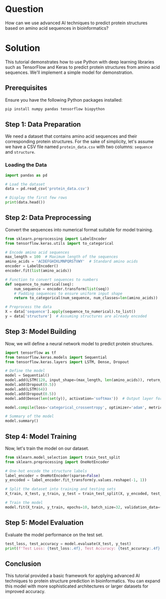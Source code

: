 # Question

How can we use advanced AI techniques to predict protein structures based on amino acid sequences in bioinformatics?

# Solution

This tutorial demonstrates how to use Python with deep learning libraries such as TensorFlow and Keras to predict protein structures from amino acid sequences. We'll implement a simple model for demonstration.

## Prerequisites

Ensure you have the following Python packages installed:

```bash
pip install numpy pandas tensorflow biopython
```

## Step 1: Data Preparation

We need a dataset that contains amino acid sequences and their corresponding protein structures. For the sake of simplicity, let's assume we have a CSV file named `protein_data.csv` with two columns: `sequence` and `structure`.

### Loading the Data

```python
import pandas as pd

# Load the dataset
data = pd.read_csv('protein_data.csv')

# Display the first few rows
print(data.head())
```

## Step 2: Data Preprocessing

Convert the sequences into numerical format suitable for model training.

```python
from sklearn.preprocessing import LabelEncoder
from tensorflow.keras.utils import to_categorical

# Encode amino acid sequences
max_length = 100  # Maximum length of the sequences
amino_acids = 'ACDEFGHIKLMNPQRSTVWY'  # Standard amino acids
encoder = LabelEncoder()
encoder.fit(list(amino_acids))

# Function to convert sequences to numbers
def sequence_to_numerical(seq):
    num_sequence = encoder.transform(list(seq))
    # Padding sequences to ensure uniform input shape
    return to_categorical(num_sequence, num_classes=len(amino_acids))

# Preprocess the data
X = data['sequence'].apply(sequence_to_numerical).to_list()
y = data['structure']  # Assuming structures are already encoded
```

## Step 3: Model Building

Now, we will define a neural network model to predict protein structures.

```python
import tensorflow as tf
from tensorflow.keras.models import Sequential
from tensorflow.keras.layers import LSTM, Dense, Dropout

# Define the model
model = Sequential()
model.add(LSTM(128, input_shape=(max_length, len(amino_acids)), return_sequences=True))
model.add(Dropout(0.5))
model.add(LSTM(64))
model.add(Dropout(0.5))
model.add(Dense(len(set(y)), activation='softmax'))  # Output layer for classification

model.compile(loss='categorical_crossentropy', optimizer='adam', metrics=['accuracy'])

# Summary of the model
model.summary()
```

## Step 4: Model Training

Now, let's train the model on our dataset.

```python
from sklearn.model_selection import train_test_split
from sklearn.preprocessing import OneHotEncoder

# One-hot encode the structure labels
label_encoder = OneHotEncoder(sparse=False)
y_encoded = label_encoder.fit_transform(y.values.reshape(-1, 1))

# Split the dataset into training and testing sets
X_train, X_test, y_train, y_test = train_test_split(X, y_encoded, test_size=0.2, random_state=42)

# Train the model
model.fit(X_train, y_train, epochs=10, batch_size=32, validation_data=(X_test, y_test))
```

## Step 5: Model Evaluation

Evaluate the model performance on the test set.

```python
test_loss, test_accuracy = model.evaluate(X_test, y_test)
print(f'Test Loss: {test_loss:.4f}, Test Accuracy: {test_accuracy:.4f}')
```

## Conclusion

This tutorial provided a basic framework for applying advanced AI techniques to protein structure prediction in bioinformatics. You can expand this model with more sophisticated architectures or larger datasets for improved accuracy.